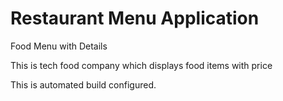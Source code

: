 # Restaurant Menu Application

Food Menu with Details

This is tech food company which displays food items with price

This is automated build configured.
